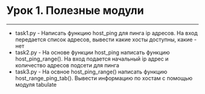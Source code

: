 # Урок 1. Полезные модули

---
- task1.py - Написать функцию host_ping для пинга ip адресов. На вход передается список адресов, вывести какие хосты доступны, какие - нет
- task2.py - На основе функции host_ping написать функцию host_ping_range(). На вход подается начальный ip адрес и количество адресов подсети для пинга
- task3.py - На освное host_ping_range() написать функцию host_range_ping_tab(). Вывести информацию по хостам с помощью модуля tabulate